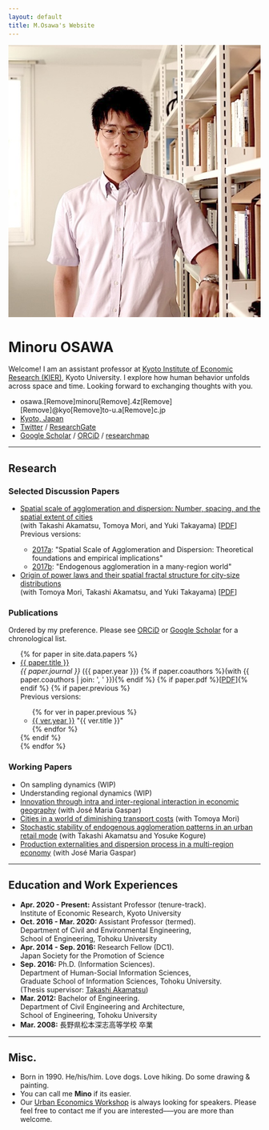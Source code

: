 ```yaml
---
layout: default
title: M.Osawa's Website
---
```


<div id="profile">
    <div id="profile_pic-wrapper">
        <img src="/assets/img/minoru_osawa.jpg" id="profile_pic" alt="Minoru Osawa">
    </div>
    <div id="description-wrapper">
        <h1>Minoru OSAWA</h1>
        <p>Welcome! I am an assistant professor at <a href="https://www.kier.kyoto-u.ac.jp/en/">Kyoto Institute of Economic Research (KIER)</a>, Kyoto University. I explore how human behavior unfolds across space and time. Looking forward to exchanging thoughts with you.</p>
        <ul class="info">
        <li class="em">osawa&#46;<span class="Eetae3eo">[Remove]</span>minoru<span class="Hoo9Phie">[Remove]</span>.4z<span class="Tho2ail2">[Remove]</span><span class="Oome0Ma0">[Remove]</span>@kyo<span class="moeJeo1u">[Remove]</span>t&#111;&#45;&#117;.&#97;<span class="fii2Eith">[Remove]</span>c.jp</li>
        <li class="loc"><a href="https://maps.app.goo.gl/E2Qxmj5z11s1J57G9">Kyoto, Japan</a></li>
        <li class="twt"><a href="https://twitter.com/minoru_osawa">Twitter</a> / <a href="https://www.researchgate.net/profile/Minoru-Osawa">ResearchGate</a></li>
        <li class="lnks"><a href="https://scholar.google.co.jp/citations?user=qKxF-dkAAAAJ">Google Scholar</a> / <a href="https://orcid.org/0000-0001-9067-5375">ORCiD</a> /  <a href="https://researchmap.jp/minoru_osawa">researchmap</a></li>
        </ul>
    </div>
</div>

<hr>

<h2>Research</h2>

<h3>Selected Discussion Papers</h3>

<ul class="ref-list">
    <li><a href="https://arxiv.org/abs/1912.05113">Spatial scale of agglomeration and dispersion: Number, spacing, and the spatial extent of cities</a><br>(with Takashi Akamatsu, Tomoya Mori, and Yuki Takayama) [<a href="https://arxiv.org/pdf/1912.05113">PDF</a>]
    <div class="note">Previous versions: 
    <ul class="ref-prev">
        <li><a href="https://www.rieti.go.jp/jp/publications/summary/17120005.html" alt="Spatial scale of agglomeration and dispersion: Theoretical foundations and empirical implications">2017a</a>: "Spatial Scale of Agglomeration and Dispersion: Theoretical foundations and empirical implications"</li>
        <li><a href="https://mpra.ub.uni-muenchen.de/97496/" alt="Endogenous agglomeration in a many-region world">2017b</a>: "Endogenous agglomeration in a many-region world"</li>
    </ul>
    </div>
    </li>
    <li><a href="https://arxiv.org/abs/2207.05346">Origin of power laws and their spatial fractal structure for city-size distributions</a><br> (with Tomoya Mori, Takashi Akamatsu, and Yuki Takayama)  [<a href="https://arxiv.org/pdf/2207.05346">PDF</a>]
    </li>
</ul>

<h3>Publications</h3>

Ordered by my preference. Please see <a href="https://orcid.org/0000-0001-9067-5375" target="_blank
">ORCiD</a> or <a href="https://scholar.google.co.jp/citations?user=qKxF-dkAAAAJ" target="_blank
">Google Scholar</a> for a chronological list. 

<ul class="ref-list">
  {% for paper in site.data.papers %}
    <li>
      <a href="{{ paper.url }}" class="paper-title">{{ paper.title }}</a> <br>
      <em class="red-like">{{ paper.journal }}</em> ({{ paper.year }}) 
      {% if paper.coauthors %}(with {{ paper.coauthors | join: ', ' }}){% endif %}
      {% if paper.pdf %}[<a href="{{ paper.pdf }}">PDF</a>]{% endif %}
      {% if paper.previous %}
      <div class="note">
      Previous versions: 
          <ul class="ref-prev">
            {% for ver in paper.previous %}
              <li>
                <a href="{{ ver.url }}">{{ ver.year }}</a> "{{ ver.title }}"
              </li>
            {% endfor %}
          </ul>
      </div>
      {% endif %}
    </li>
  {% endfor %}
</ul>

<h3>Working Papers</h3>

<ul class="ref-list">
<li>On sampling dynamics (WIP)</li>
<li>Understanding regional dynamics (WIP)</li>
<li><a href="https://arxiv.org/abs/2212.14475">Innovation through intra and inter-regional interaction in economic geography</a> (with José Maria Gaspar)</li>

<li><a href="https://arxiv.org/abs/2012.12503">Cities in a world of diminishing transport costs</a> (with Tomoya Mori)</li>

<li><a href="https://arxiv.org/abs/2011.06778">Stochastic stability of endogenous agglomeration patterns in an urban retail mode</a>  (with Takashi Akamatsu and Yosuke Kogure)</li>

<li><a href="https://arxiv.org/abs/2001.05095">Production externalities and dispersion process in a multi-region economy</a> (with José Maria Gaspar)</li>
</ul>


<hr>

<h2>Education and Work Experiences</h2>
<ul class="ref-list">
    <li>
        <b>Apr. 2020 - Present:</b> 
        <span class="red-like">Assistant Professor</span>  (tenure-track). <br> 
        Institute of Economic Research, Kyoto University</li>
    <li>
        <b>Oct. 2016 - Mar. 2020:</b> 
        <span class="red-like">Assistant Professor</span> (termed). <br>
        Department of Civil and Environmental Engineering, <br>
        School of Engineering, Tohoku University</li>
    <li>
        <b>Apr. 2014 - Sep. 2016:</b> 
        <span class="red-like">Research Fellow (DC1)</span>. <br> 
        Japan Society for the Promotion of Science</li>
    <li>
        <b>Sep. 2016:</b> 
        <span class="red-like">Ph.D. (Information Sciences)</span>. <br>
        Department of Human-Social Information Sciences,<br> Graduate School of Information Sciences, Tohoku University.<br>
        (Thesis supervisor: <a href="http://www.plan.civil.tohoku.ac.jp/~akamatsu/Akamatsu-E.htm">Takashi Akamatsu</a>)</li>
    <li>
        <b>Mar. 2012:</b> 
        <span class="red-like">Bachelor of Engineering</span>. <br>
        Department of Civil Engineering and Architecture, <br> School of Engineering, Tohoku University</li>
    <li>
        <b>Mar. 2008:</b> 長野県松本深志高等学校 卒業</li>
</ul>


<hr>

<h2>Misc.</h2>

<ul class="ref-list">
<li>Born in 1990. He/his/him. Love dogs. Love hiking. Do some drawing & painting.</li>

<li>You can call me <b>Mino</b> if its easier.</li>

<li>Our <a href="https://www.kier.kyoto-u.ac.jp/en/workshop_category/urban-economics/">Urban Economics Workshop</a> is always looking for speakers. Please feel free to contact me if you are interested–––you are more than welcome.</li>

</ul>